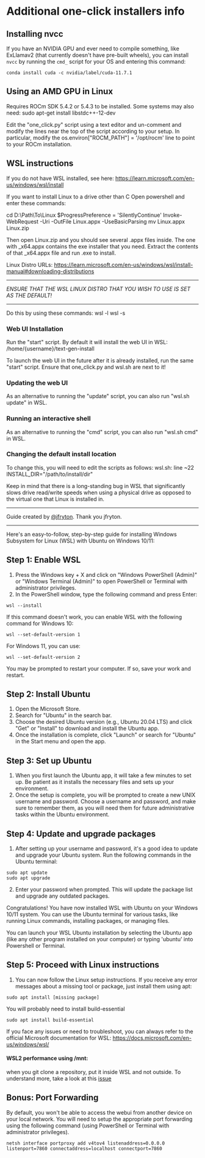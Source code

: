 # Additional one-click installers info

## Installing nvcc

If you have an NVIDIA GPU and ever need to compile something, like ExLlamav2 (that currently doesn't have pre-built wheels), you can install `nvcc` by running the `cmd_` script for your OS and entering this command:

```
conda install cuda -c nvidia/label/cuda-11.7.1
```

## Using an AMD GPU in Linux

Requires ROCm SDK 5.4.2 or 5.4.3 to be installed. Some systems may also
need: sudo apt-get install libstdc++-12-dev

Edit the "one_click.py" script using a text editor and un-comment and
modify the lines near the top of the script according to your setup. In
particular, modify the os.environ["ROCM_PATH"] = '/opt/rocm' line to
point to your ROCm installation.

## WSL instructions

If you do not have WSL installed, see here:
https://learn.microsoft.com/en-us/windows/wsl/install

If you want to install Linux to a drive other than C
Open powershell and enter these commands:

cd D:\Path\To\Linux
$ProgressPreference = 'SilentlyContinue'
Invoke-WebRequest -Uri <LinuxDistroURL> -OutFile Linux.appx -UseBasicParsing
mv Linux.appx Linux.zip

Then open Linux.zip and you should see several .appx files inside.
The one with _x64.appx contains the exe installer that you need.
Extract the contents of that _x64.appx file and run <distro>.exe to install.

Linux Distro URLs:
https://learn.microsoft.com/en-us/windows/wsl/install-manual#downloading-distributions

******************************************************************************
*ENSURE THAT THE WSL LINUX DISTRO THAT YOU WISH TO USE IS SET AS THE DEFAULT!*
******************************************************************************

Do this by using these commands:
wsl -l
wsl -s <DistroName>

### Web UI Installation

Run the "start" script. By default it will install the web UI in WSL:
/home/{username}/text-gen-install

To launch the web UI in the future after it is already installed, run
the same "start" script. Ensure that one_click.py and wsl.sh are next to it!

### Updating the web UI

As an alternative to running the "update" script, you can also run "wsl.sh update" in WSL.

### Running an interactive shell

As an alternative to running the "cmd" script, you can also run "wsl.sh cmd" in WSL.

### Changing the default install location

To change this, you will need to edit the scripts as follows:
wsl.sh: line ~22   INSTALL_DIR="/path/to/install/dir"

Keep in mind that there is a long-standing bug in WSL that significantly
slows drive read/write speeds when using a physical drive as opposed to
the virtual one that Linux is installed in.



----------------


Guide created by [@jfryton](https://github.com/jfryton). Thank you jfryton.

-----

Here's an easy-to-follow, step-by-step guide for installing Windows Subsystem for Linux (WSL) with Ubuntu on Windows 10/11:

## Step 1: Enable WSL

1. Press the Windows key + X and click on "Windows PowerShell (Admin)" or "Windows Terminal (Admin)" to open PowerShell or Terminal with administrator privileges.
2. In the PowerShell window, type the following command and press Enter:

```
wsl --install
```

If this command doesn't work, you can enable WSL with the following command for Windows 10:

```
wsl --set-default-version 1
```

For Windows 11, you can use:

```
wsl --set-default-version 2
```

You may be prompted to restart your computer. If so, save your work and restart.

## Step 2: Install Ubuntu

1. Open the Microsoft Store.
2. Search for "Ubuntu" in the search bar.
3. Choose the desired Ubuntu version (e.g., Ubuntu 20.04 LTS) and click "Get" or "Install" to download and install the Ubuntu app.
4. Once the installation is complete, click "Launch" or search for "Ubuntu" in the Start menu and open the app.

## Step 3: Set up Ubuntu

1. When you first launch the Ubuntu app, it will take a few minutes to set up. Be patient as it installs the necessary files and sets up your environment.
2. Once the setup is complete, you will be prompted to create a new UNIX username and password. Choose a username and password, and make sure to remember them, as you will need them for future administrative tasks within the Ubuntu environment.

## Step 4: Update and upgrade packages

1. After setting up your username and password, it's a good idea to update and upgrade your Ubuntu system. Run the following commands in the Ubuntu terminal:

```
sudo apt update
sudo apt upgrade
```

2. Enter your password when prompted. This will update the package list and upgrade any outdated packages.

Congratulations! You have now installed WSL with Ubuntu on your Windows 10/11 system. You can use the Ubuntu terminal for various tasks, like running Linux commands, installing packages, or managing files.

You can launch your WSL Ubuntu installation by selecting the Ubuntu app (like any other program installed on your computer) or typing 'ubuntu' into Powershell or Terminal.

## Step 5: Proceed with Linux instructions

1. You can now follow the Linux setup instructions. If you receive any error messages about a missing tool or package, just install them using apt:

```
sudo apt install [missing package]
```

You will probably need to install build-essential

```
sudo apt install build-essential
```

If you face any issues or need to troubleshoot, you can always refer to the official Microsoft documentation for WSL: https://docs.microsoft.com/en-us/windows/wsl/

#### WSL2 performance using /mnt: 
when you git clone a repository, put it inside WSL and not outside. To understand more, take a look at this [issue](https://github.com/microsoft/WSL/issues/4197#issuecomment-604592340)

## Bonus: Port Forwarding

By default, you won't be able to access the webui from another device on your local network. You will need to setup the appropriate port forwarding using the following command (using PowerShell or Terminal with administrator privileges). 

```
netsh interface portproxy add v4tov4 listenaddress=0.0.0.0 listenport=7860 connectaddress=localhost connectport=7860
```
